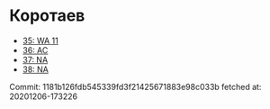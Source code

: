 # Коротаев
- [35: WA 11](35.md)
- [36: AC](36.md)
- [37: NA](37.md)
- [38: NA](38.md)

Commit: 1181b126fdb545339fd3f21425671883e98c033b
 fetched at: 20201206-173226
